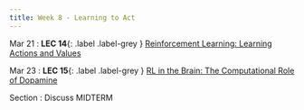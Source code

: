 ```yaml
---
title: Week 8 - Learning to Act
---
```


Mar 21
: **LEC 14**{: .label .label-grey } [Reinforcement Learning: Learning Actions and Values](#)


Mar 23
:  **LEC 15**{: .label .label-grey } [RL in the Brain: The Computational Role of Dopamine](#)

Section
: Discuss MIDTERM
